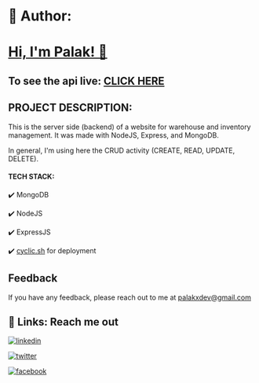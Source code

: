 
# 🚀 Author:

# [Hi, I'm Palak! 👋](https://github.com/palakxdev)

## To see the api live: [CLICK HERE](https://defiant-hosiery-duck.cyclic.app)

## PROJECT DESCRIPTION:

This is the server side (backend) of a website for warehouse and inventory management. It was made with NodeJS, Express, and MongoDB.

In general, I'm using here the CRUD activity (CREATE, READ, UPDATE, DELETE).

#### TECH STACK:

✔️ MongoDB

✔️ NodeJS

✔️ ExpressJS

✔️ [cyclic.sh](https://cyclic.sh/) for deployment

## Feedback

If you have any feedback, please reach out to me at palakxdev@gmail.com

## 🔗 Links: Reach me out

[![linkedin](https://img.shields.io/badge/linkedin-0A66C2?style=for-the-badge&logo=linkedin&logoColor=white)](https://linkedin.com/in/palakxdev/) 

[![twitter](https://img.shields.io/badge/twitter-1DA1F2?style=for-the-badge&logo=twitter&logoColor=white)](https://twitter.com/palakxdev/)

[![facebook](https://img.shields.io/badge/facebook-0A66C2?style=for-the-badge&logo=facebook&logoColor=white)](https://facebook.com/palakxdev/)